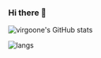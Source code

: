 ### Hi there 👋

<!--
**virgoone/virgoone** is a ✨ _special_ ✨ repository because its `README.md` (this file) appears on your GitHub profile.

Here are some ideas to get you started:

- 🔭 I’m currently working on ...
- 🌱 I’m currently learning ...
- 👯 I’m looking to collaborate on ...
- 🤔 I’m looking for help with ...
- 💬 Ask me about ...
- 📫 How to reach me: ...
- 😄 Pronouns: ...
- ⚡ Fun fact: ...
-->
![virgoone's GitHub stats](https://github-readme-stats.vercel.app/api?username=virgoone&count_private=true&&count_private=true&show_icons=true&theme=radical)

![langs](https://github-readme-stats.vercel.app/api/top-langs/?username=virgoone&hide=html&count_private=true&theme=radical)

